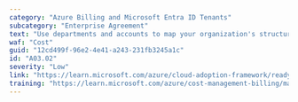 ```yaml
---
category: "Azure Billing and Microsoft Entra ID Tenants"
subcategory: "Enterprise Agreement"
text: "Use departments and accounts to map your organization's structure to your enrollment hierarchy which can help with separating billing."
waf: "Cost"
guid: "12cd499f-96e2-4e41-a243-231fb3245a1c"
id: "A03.02"
severity: "Low"
link: "https://learn.microsoft.com/azure/cloud-adoption-framework/ready/landing-zone/design-area/azure-billing-enterprise-agreement#design-considerations"
training: "https://learn.microsoft.com/azure/cost-management-billing/manage/understand-ea-roles"
---
```

